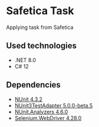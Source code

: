 # Safetica Task

Applying task from Safetica


## Used technologies

- .NET 8.0
- C# 12


## Dependencies

- [NUnit 4.3.2](https://www.nuget.org/packages/NUnit)
- [NUnit3TestAdapter 5.0.0-beta.5](https://www.nuget.org/packages/NUnit3TestAdapter/5.0.0-beta.5)
- [NUnit.Analyzers 4.6.0](https://www.nuget.org/packages/NUnit.Analyzers)
- [Selenium.WebDriver 4.28.0](https://www.nuget.org/packages/Selenium.WebDriver)
